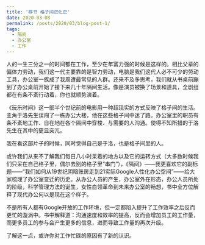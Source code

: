 ```yaml
---
title: '荐书 格子间进化史'
date: 2020-03-08
permalink: /posts/2020/03/blog-post-1/
tags:
  - 隔间
  - 办公室
  - 工作
---
```



人的一生三分之一的时间都在工作，至少在年富力强的时候是这样的。相比父辈的偏体力劳动，我们这一代主要靠的是智力劳动，电脑是我们这代人必不可少的劳动工具，办公室一族成了我周遭最常见的人群。还来不及多思考，我们就从书桌前蹦到了办公桌前开始了接下来几十年隔间生活。像是演员被换了场景和道具，全剧组都在有条不紊行动着，你也就顺势演着。

《玩乐时间》这一部半个世纪前的电影用一种超现实的方式反映了格子间的生活。主角于洛先生误闯了一栋办公大楼，他在这些格子间中迷了路。办公室里的职员有条不紊地工作、自在地在各个隔间中穿梭、与需要的人沟通。使得不知所措的于洛先生在其中的更显突兀。

我在看这部片子的时候，同时觉得自己是于洛，也是格子间里的人。

或许我们从来不了解我们每日八小时呆着的地方以及它的运转方式（大多数时候我们只呆在自己格子里，偶尔去别的格子里“串门”），《隔间》——我更喜欢它的副标题——“我们如何从19世纪阴暗账房走到21实际Google人性化办公空间”——给大家梳理了办公室变迁的历史。从办公人员的产生，办公室外在形态，办公人员所处的阶级，科学管理方法的诞生，女性白领革命到未来办公室的畅想，书中全方位解释了现代办公何以是现在这个样子。

不是所有人都有Google开放的工作环境，但一定都陷入提升了工作效率之后反而更忙的漩涡中。书中解释道：沟通速度和效率的提高，反而会增加员工的工作量，而更多员工的参与会产生更多的信息，进而导致工作量的再次升级。

了解这一点，或许你对工作忙碌的原因有了新的认识。


